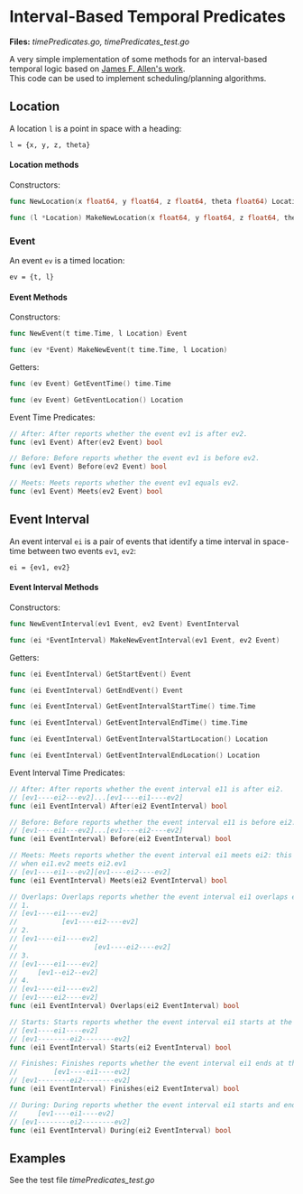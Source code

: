 # Interval-Based Temporal Predicates

**Files:** *timePredicates.go, timePredicates_test.go*

A very simple implementation of some methods for an interval-based temporal logic based on [James F. Allen's work](http://web.mit.edu/larsb/Public/16.412/pset%204/allen94actions.pdf).  
This code can be used to implement scheduling/planning algorithms.

## Location

A location `l` is a point in space with a heading:

`l = {x, y, z, theta}`

#### Location methods

Constructors:  
````go
func NewLocation(x float64, y float64, z float64, theta float64) Location

func (l *Location) MakeNewLocation(x float64, y float64, z float64, theta float64)
````
### Event

An event `ev` is a timed location:

`ev = {t, l}`

#### Event Methods

Constructors:  
````go
func NewEvent(t time.Time, l Location) Event

func (ev *Event) MakeNewEvent(t time.Time, l Location)
````

Getters:  
````go
func (ev Event) GetEventTime() time.Time

func (ev Event) GetEventLocation() Location
````

Event Time Predicates:  

````go
// After: After reports whether the event ev1 is after ev2.
func (ev1 Event) After(ev2 Event) bool

// Before: Before reports whether the event ev1 is before ev2.
func (ev1 Event) Before(ev2 Event) bool

// Meets: Meets reports whether the event ev1 equals ev2.
func (ev1 Event) Meets(ev2 Event) bool
````

## Event Interval

An event interval `ei` is a pair of events that identify a time interval in space-time between two events `ev1`, `ev2`:

`ei = {ev1, ev2}`


#### Event Interval Methods

Constructors:  
````go
func NewEventInterval(ev1 Event, ev2 Event) EventInterval

func (ei *EventInterval) MakeNewEventInterval(ev1 Event, ev2 Event)
````

Getters:  
````go
func (ei EventInterval) GetStartEvent() Event

func (ei EventInterval) GetEndEvent() Event

func (ei EventInterval) GetEventIntervalStartTime() time.Time

func (ei EventInterval) GetEventIntervalEndTime() time.Time

func (ei EventInterval) GetEventIntervalStartLocation() Location

func (ei EventInterval) GetEventIntervalEndLocation() Location
````

Event Interval Time Predicates:  

````go
// After: After reports whether the event interval e11 is after ei2.
// [ev1----ei2---ev2]...[ev1----ei1----ev2]
func (ei1 EventInterval) After(ei2 EventInterval) bool

// Before: Before reports whether the event interval e11 is before ei2.
// [ev1----ei1---ev2]...[ev1----ei2----ev2]
func (ei1 EventInterval) Before(ei2 EventInterval) bool

// Meets: Meets reports whether the event interval ei1 meets ei2: this happens
// when ei1.ev2 meets ei2.ev1
// [ev1----ei1---ev2][ev1----ei2----ev2]
func (ei1 EventInterval) Meets(ei2 EventInterval) bool

// Overlaps: Overlaps reports whether the event interval ei1 overlaps ei2:
// 1.
// [ev1----ei1----ev2]
//           [ev1----ei2----ev2]
// 2.
// [ev1----ei1----ev2]
//                   [ev1----ei2----ev2]
// 3.
// [ev1----ei1----ev2]
//     [ev1--ei2--ev2]
// 4.
// [ev1----ei1----ev2]
// [ev1----ei2----ev2]
func (ei1 EventInterval) Overlaps(ei2 EventInterval) bool

// Starts: Starts reports whether the event interval ei1 starts at the same time event of ei2:
// [ev1----ei1----ev2]
// [ev1--------ei2--------ev2]
func (ei1 EventInterval) Starts(ei2 EventInterval) bool

// Finishes: Finishes reports whether the event interval ei1 ends at the same time event of ei2:
//         [ev1----ei1----ev2]
// [ev1--------ei2--------ev2]
func (ei1 EventInterval) Finishes(ei2 EventInterval) bool

// During: During reports whether the event interval ei1 starts and ends, or is contained, within i2:
//     [ev1----ei1----ev2]
// [ev1--------ei2--------ev2]
func (ei1 EventInterval) During(ei2 EventInterval) bool
````

## Examples

See the test file *timePredicates_test.go*
